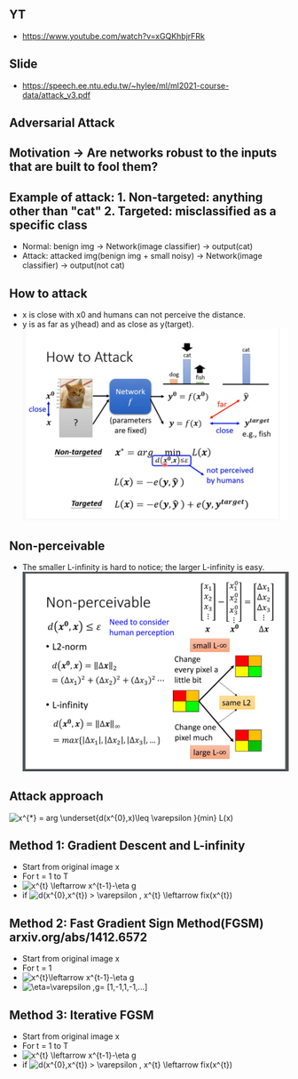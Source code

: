 ## YT  
  * https://www.youtube.com/watch?v=xGQKhbjrFRk  
## Slide  
  * https://speech.ee.ntu.edu.tw/~hylee/ml/ml2021-course-data/attack_v3.pdf  

## Adversarial Attack  
## Motivation -> Are networks robust to the inputs that are built to fool them?  

## Example of attack: 1. Non-targeted: anything other than "cat" 2. Targeted: misclassified as a specific class  

  * Normal: benign img -> Network(image classifier) -> output(cat)  
  * Attack: attacked img(benign img + small noisy) -> Network(image classifier) -> output(not cat)  

## How to attack  
  * x is close with x0 and humans can not perceive the distance.  
  * y is as far as y(head) and as close as y(target).  
![Image of Yaktocat](https://github.com/ting-chih/NTU-ML2021spring/blob/main/image/how%20to%20attack.png)  

## Non-perceivable  

  * The smaller L-infinity is hard to notice; the larger L-infinity is easy.  
![Image of Yaktocat](https://github.com/ting-chih/NTU-ML2021spring/blob/main/image/non-perceivable.png)  

## Attack approach  
<img src="https://latex.codecogs.com/svg.image?x^{*}&space;=&space;arg&space;\underset{d(x^{0},x)\leq&space;\varepsilon&space;}{min}&space;L(x)" title="x^{*} = arg \underset{d(x^{0},x)\leq \varepsilon }{min} L(x)" />  

## Method 1: Gradient Descent and L-infinity  
  * Start from original image x  
  * For t = 1 to T  
  * <img src="https://latex.codecogs.com/svg.image?x^{t}&space;\leftarrow&space;x^{t-1}-\eta&space;g" title="x^{t} \leftarrow x^{t-1}-\eta g" />  
  * if <img src="https://latex.codecogs.com/svg.image?d(x^{0},x^{t})&space;>&space;\varepsilon&space;,&space;x^{t}&space;\leftarrow&space;fix(x^{t})" title="d(x^{0},x^{t}) > \varepsilon , x^{t} \leftarrow fix(x^{t})" />  

## Method 2: Fast Gradient Sign Method(FGSM) arxiv.org/abs/1412.6572  
  * Start from original image x  
  * For t = 1  
  * <img src="https://latex.codecogs.com/svg.image?x^{t}\leftarrow&space;x^{t-1}-\eta&space;g" title="x^{t}\leftarrow x^{t-1}-\eta g" />  
  * <img src="https://latex.codecogs.com/svg.image?\eta=\varepsilon&space;,g=&space;[1,-1,1,-1,...]&space;" title="\eta=\varepsilon ,g= [1,-1,1,-1,...] " />  

## Method 3: Iterative FGSM  
  * Start from original image x  
  * For t = 1 to T  
  * <img src="https://latex.codecogs.com/svg.image?x^{t}&space;\leftarrow&space;x^{t-1}-\eta&space;g" title="x^{t} \leftarrow x^{t-1}-\eta g" />  
  * if <img src="https://latex.codecogs.com/svg.image?d(x^{0},x^{t})&space;>&space;\varepsilon&space;,&space;x^{t}&space;\leftarrow&space;fix(x^{t})" title="d(x^{0},x^{t}) > \varepsilon , x^{t} \leftarrow fix(x^{t})" />  
